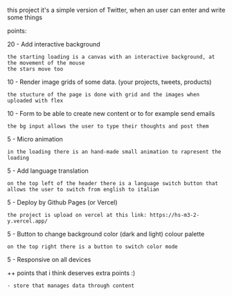 this project it's a simple version of Twitter, when an user can enter and write some things

points:

20 - Add interactive background

    the starting loading is a canvas with an interactive background, at the movement of the mouse
    the stars move too

10 - Render image grids of some data. (your projects, tweets, products)

    the stucture of the page is done with grid and the images when uploaded with flex

10 - Form to be able to create new content or to for example send emails

    the bg input allows the user to type their thoughts and post them

5 - Micro animation

    in the loading there is an hand-made small animation to rapresent the loading

5 - Add language translation

    on the top left of the header there is a language switch button that allows the user to switch from english to italian

5 - Deploy by Github Pages (or Vercel)

    the project is upload on vercel at this link: https://hs-m3-2-y.vercel.app/

5 - Button to change background color (dark and light) colour palette

    on the top right there is a button to switch color mode

5 - Responsive on all devices

++ points that i think deserves extra points :)

    - store that manages data through content
